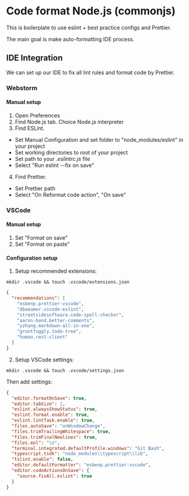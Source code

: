 # Code format Node.js (commonjs)

This is boilerplate to use eslint + best practice configs and Prettier.

The main goal is make auto-formatting IDE process.

## IDE Integration

We can set up our IDE to fix all lint rules and format code by Prettier.

### Webstorm

#### Manual setup

1. Open Preferences
2. Find Node.js tab. Choice Node.js interpreter
3. Find ESLint.

- Set Manual Configuration and set folder to "node_modules/eslint" in your project
- Set working directories to root of your project
- Set path to your *.eslintrc.js* file
- Select "Run eslint --fix on save"

4. Find Prettier.

- Set Prettier path
- Select "On Reformat code action", "On save"

### VSCode

#### Manual setup

1. Set "Format on save"
2. Set "Format on paste"

#### Configuration setup

1. Setup recommended extensions:

```shell
mkdir .vscode && touch .vscode/extensions.json
```

```json
{
  "recommendations": [
    "esbenp.prettier-vscode",
    "dbaeumer.vscode-eslint",
    "streetsidesoftware.code-spell-checker",
    "aaron-bond.better-comments",
    "yzhang.markdown-all-in-one",
    "gruntfuggly.todo-tree",
    "humao.rest-client"
  ]
}
```

2. Setup VSCode settings:

```shell
mkdir .vscode && touch .vscode/settings.json
```

Then add settings:

```json
{
  "editor.formatOnSave": true,
  "editor.tabSize": 2,
  "eslint.alwaysShowStatus": true,
  "eslint.format.enable": true,
  "eslint.lintTask.enable": true,
  "files.autoSave": "onWindowChange",
  "files.trimTrailingWhitespace": true,
  "files.trimFinalNewlines": true,
  "files.eol": "\n",
  "terminal.integrated.defaultProfile.windows": "Git Bash",
  "typescript.tsdk": "node_modules\\typescript\\lib",
  "tslint.enable": false,
  "editor.defaultFormatter": "esbenp.prettier-vscode",
  "editor.codeActionsOnSave": {
    "source.fixAll.eslint": true
  }
}
```
